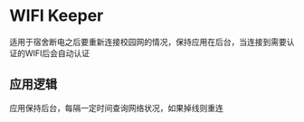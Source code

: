 # WIFI Keeper

适用于宿舍断电之后要重新连接校园网的情况，保持应用在后台，当连接到需要认证的WIFI后会自动认证

## 应用逻辑

应用保持后台，每隔一定时间查询网络状况，如果掉线则重连